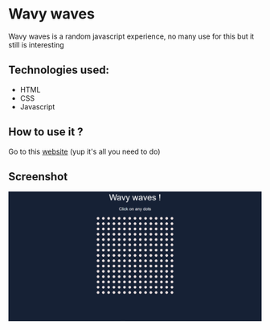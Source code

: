 # Wavy waves

Wavy waves is a random javascript experience, no many use for this but it still is interesting

## Technologies used:

- HTML
- CSS
- Javascript

## How to use it ?

Go to this [website](http://atndesign.github.io/wavy-waves) (yup it's all you need to do)

## Screenshot

<img src="./screen.png" alt="screenshot">
